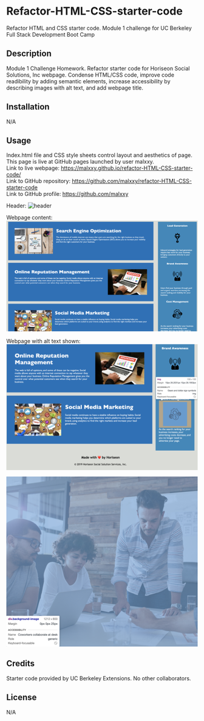 # Refactor-HTML-CSS-starter-code
Refactor HTML and CSS starter code. Module 1 challenge for UC Berkeley Full Stack Development Boot Camp

## Description

Module 1 Challenge Homework. Refactor starter code for Horiseon Social Solutions, Inc webpage. Condense HTML/CSS code, improve code readibility by adding semantic elements, increase accessibility by describing images with alt text, and add webpage title.

## Installation

N/A

## Usage

Index.html file and CSS style sheets control layout and aesthetics of page. This page is live at GitHub pages launched by user malxxy.
<br>
Link to live webpage:  https://malxxy.github.io/refactor-HTML-CSS-starter-code/ 
<br>
Link to GitHub repository: https://github.com/malxxy/refactor-HTML-CSS-starter-code 
<br>
Link to GitHub profile: https://github.com/malxxy 
<br>

Header:
![header](./assets/images/main-page.png)

Webpage content:
![content](./assets/images/content-page.png)

Webpage with alt text shown:
![alttext1](./assets/images/alt-text-benefits.png)

![alttext2](./assets/images/alt-text-main.png)

## Credits

Starter code provided by UC Berkeley Extensions. No other collaborators.

## License

N/A
